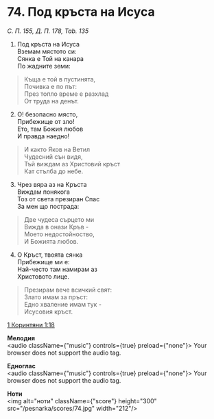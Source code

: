 # 74. Под кръста на Исуса

_С. П. 155, Д. П. 178, Tab. 135_

1. Под кръста на Исуса  
Вземам мястото си:  
Сянка е Той на канара  
По жадните земи:  

> Къща е той в пустинята,  
> Почивка е по път:  
> През топло време е разхлад  
> От труда на денът.  

2. О! безопасно място,  
Прибежище от зло!  
Ето, там Божия любов  
И правда наедно!  

> И както Яков на Ветил  
> Чудесний сън видя,  
> Тъй виждам аз Христовий кръст  
> Кат стълба до небе.  

3. Чрез вяра аз на Кръста  
Виждам понякога  
Тоз от света презиран Спас  
За мен що пострада:  

> Две чудеса сърцето ми  
> Вижда в онази Кръв -  
> Моето недостойноство,  
> И Божията любов.  

4. О Кръст, твоята сянка  
Прибежище ми е:  
Най-често там намирам аз  
Христовото лице.  

> Презирам вече всичкий свят:  
> Злато имам за пръст:  
> Едно хваление имам тук -  
> Исусовия кръст.

[1 Коринтяни 1:18](http://biblia.bg/index.php?k=53&g=1&s=18)

**Мелодия**  
<audio className={"music"} controls={true} preload={"none"}>
    <source src="/pesnarka/mp3/74.mp3" type="audio/mpeg"/>
    Your browser does not support the audio tag.
</audio>

**Едноглас**  
<audio className={"music"} controls={true} preload={"none"}>
    <source src="/pesnarka/transp/74.mp3" type="audio/mpeg"/>
    Your browser does not support the audio tag.
</audio>

**Ноти**  
<img alt="ноти" className={"score"} height="300" src="/pesnarka/scores/74.jpg" width="212"/>
